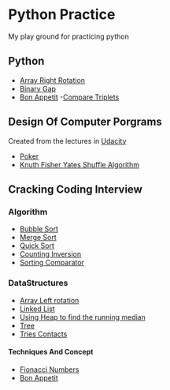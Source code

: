 # Python Practice
My play ground for practicing python

## Python 
- [Array Right Rotation](https://github.com/amanullahtariq/python-practice/blob/master/Python/array_right_rotation)
- [Binary Gap](https://github.com/amanullahtariq/python-practice/blob/master/Python/binary_gap.py)
- [Bon Appetit](https://github.com/amanullahtariq/python-practice/blob/master/Python/bon_appetit.py)
-[Compare Triplets](https://github.com/amanullahtariq/python-practice/blob/dev/Python/compare_triplets.py)


## Design Of Computer Porgrams
Created from the lectures in [Udacity](https://classroom.udacity.com/courses/cs212/lessons/48632874/concepts/487343780923)
- [Poker](https://github.com/amanullahtariq/python-practice/blob/dev/Python/poker.py)
- [Knuth Fisher Yates Shuffle Algorithm](https://github.com/amanullahtariq/python-practice/blob/master/Python/knuth_shuffle_algorithm.py)

## Cracking Coding Interview
### Algorithm
- [Bubble Sort](https://github.com/amanullahtariq/python-practice/blob/dev/cracking_coding_interview/Algorithms/bubble_sort.py)
- [Merge Sort](https://github.com/amanullahtariq/python-practice/blob/master/cracking_coding_interview/Algorithms/merge_sort.py)
- [Quick Sort](https://github.com/amanullahtariq/python-practice/blob/master/cracking_coding_interview/Algorithms/quick_sort.py)
- [Counting Inversion](https://github.com/amanullahtariq/python-practice/blob/master/cracking_coding_interview/Algorithms/counting_inversions.py)
- [Sorting Comparator](https://github.com/amanullahtariq/python-practice/blob/master/cracking_coding_interview/Algorithms/sorting_comparator.py)

### DataStructures
- [Array Left rotation](https://github.com/amanullahtariq/python-practice/blob/master/cracking_coding_interview/DataStructures/array_left_rotation.py)
- [Linked List](https://github.com/amanullahtariq/python-practice/blob/master/cracking_coding_interview/DataStructures/linked_list.py)
- [Using Heap to find the running median](https://github.com/amanullahtariq/python-practice/blob/master/cracking_coding_interview/DataStructures/heap_finding_the_running_median.py)
- [Tree](https://github.com/amanullahtariq/python-practice/blob/master/cracking_coding_interview/DataStructures/tree.py)
- [Tries Contacts](https://github.com/amanullahtariq/python-practice/blob/master/cracking_coding_interview/DataStructures/tries_contacts.py)

#### Techniques And Concept
- [Fionacci Numbers](https://github.com/amanullahtariq/python-practice/blob/dev/cracking_coding_interview/techniques_and_concept/fibonacci_numbers.py)
- [Bon Appetit](https://github.com/amanullahtariq/python-practice/blob/master/Python/bon_appetit.py)
